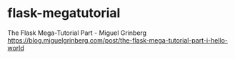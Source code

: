 # flask-megatutorial
The Flask Mega-Tutorial Part - Miguel Grinberg
https://blog.miguelgrinberg.com/post/the-flask-mega-tutorial-part-i-hello-world
